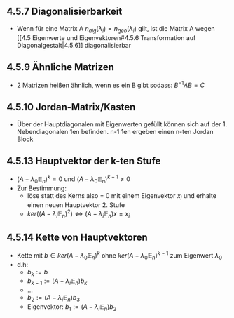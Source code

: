 ## 4.5.7 Diagonalisierbarkeit
-  Wenn für eine Matrix A $n_{alg}(\lambda_{i})=n_{geo}(\lambda_{i})$ gilt, ist die Matrix A wegen [[4.5 Eigenwerte und Eigenvektoren#4.5.6 Transformation auf Diagonalgestalt|4.5.6]] diagonalisierbar
## 4.5.9 Ähnliche Matrizen
- 2 Matrizen heißen ähnlich, wenn es ein B gibt sodass: $B^{-1}AB=C$
## 4.5.10 Jordan-Matrix/Kasten
- Über der Hauptdiagonalen mit Eigenwerten gefüllt können sich auf der 1. Nebendiagonalen 1en befinden. n-1 1en ergeben einen n-ten Jordan Block
## 4.5.13 Hauptvektor der k-ten Stufe
- $(A-\lambda_{0}\mathbb{E}_{n})^k=0 \text{ und } (A-\lambda_{0}\mathbb{E}_{n})^{k-1} \neq 0$
- Zur Bestimmung:
	- löse statt des Kerns also = 0 mit einem Eigenvektor $x_{i}$ und erhalte einen neuen Hauptvektor 2. Stufe
	- $ker((A-\lambda_{i}\mathbb{E}_{n})^2) \Leftrightarrow (A-\lambda_{i} \mathbb{E}_{n}) x = x_{i}$
## 4.5.14 Kette von Hauptvektoren
- Kette mit $b \in ker(A-\lambda_{0}\mathbb{E}_{n})^k \text{ ohne } ker(A-\lambda_{0}\mathbb{E}_{n})^{k-1}$ zum Eigenwert $\lambda_{0}$
- d.h:
	- $b_{k} := b$
	- $b_{k-1} := (A-\lambda_{i}\mathbb{E}_{n}) b_{k}$
	- $\dots{}$
	- $b_{2} := (A-\lambda_{i}\mathbb{E}_{n}) b_{3}$
	- Eigenvektor: $b_{1} := (A-\lambda_{i}\mathbb{E}_{n}) b_{2}$
